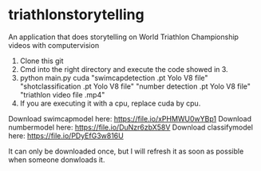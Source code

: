 # triathlonstorytelling
An application that does storytelling on World Triathlon Championship videos with computervision

1. Clone this git  
2. Cmd into the right directory and execute the code showed in 3.
3. python main.py cuda "swimcapdetection .pt Yolo V8 file" "shotclassification .pt Yolo V8 file" "number detection .pt Yolo V8 file" "triathlon video file .mp4"
4. If you are executing it with a cpu, replace cuda by cpu. 

Download swimcapmodel here: https://file.io/xPHMWU0wYBp1
Download numbermodel here: https://file.io/DuNzr6zbX58V
Download classifymodel here: https://file.io/PDyEfG3w816U

It can only be downloaded once, but I will refresh it as soon as possible when someone donwloads it.
